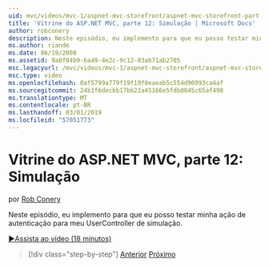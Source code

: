 ```yaml
---
uid: mvc/videos/mvc-1/aspnet-mvc-storefront/aspnet-mvc-storefront-part-12-mocking
title: 'Vitrine do ASP.NET MVC, parte 12: Simulação | Microsoft Docs'
author: robconery
description: Neste episódio, eu implemento para que eu posso testar minha ação de autenticação para meu UserController de simulação.
ms.author: riande
ms.date: 06/19/2008
ms.assetid: 9a0f04b9-6a49-4e2c-9c12-03ab71ab2705
msc.legacyurl: /mvc/videos/mvc-1/aspnet-mvc-storefront/aspnet-mvc-storefront-part-12-mocking
msc.type: video
ms.openlocfilehash: 0af5799a779f19f19f8eaeab5c554d90993ca4af
ms.sourcegitcommit: 24b1f6decbb17bb22a45166e5fdb0845c65af498
ms.translationtype: MT
ms.contentlocale: pt-BR
ms.lasthandoff: 03/01/2019
ms.locfileid: "57051773"
---
```

<a name="aspnet-mvc-storefront-part-12-mocking"></a>Vitrine do ASP.NET MVC, parte 12: Simulação
====================
por [Rob Conery](https://github.com/robconery)

Neste episódio, eu implemento para que eu posso testar minha ação de autenticação para meu UserController de simulação.

[&#9654;Assista ao vídeo (18 minutos)](https://channel9.msdn.com/Blogs/ASP-NET-Site-Videos/aspnet-mvc-storefront-part-12-mocking)

> [!div class="step-by-step"]
> [Anterior](aspnet-mvc-storefront-part-11-hooking-up-the-shopping-cart-and-using-components.md)
> [Próximo](aspnet-mvc-storefront-part-13-dependency-injection.md)
